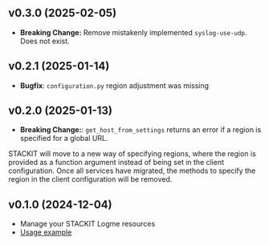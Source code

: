 ## v0.3.0 (2025-02-05)

- **Breaking Change:** Remove mistakenly implemented `syslog-use-udp`. Does not exist.

## v0.2.1 (2025-01-14)

- **Bugfix**: `configuration.py` region adjustment was missing

## v0.2.0 (2025-01-13)

- **Breaking Change:**: `get_host_from_settings` returns an error if a region is specified for a global URL.

STACKIT will move to a new way of specifying regions, where the region is provided as a function argument instead of being set in the client configuration. Once all services have migrated, the methods to specify the region in the client configuration will be removed.

## v0.1.0 (2024-12-04)

- Manage your STACKIT Logme resources
- [Usage example](https://github.com/stackitcloud/stackit-sdk-python/tree/main/examples/logme)
